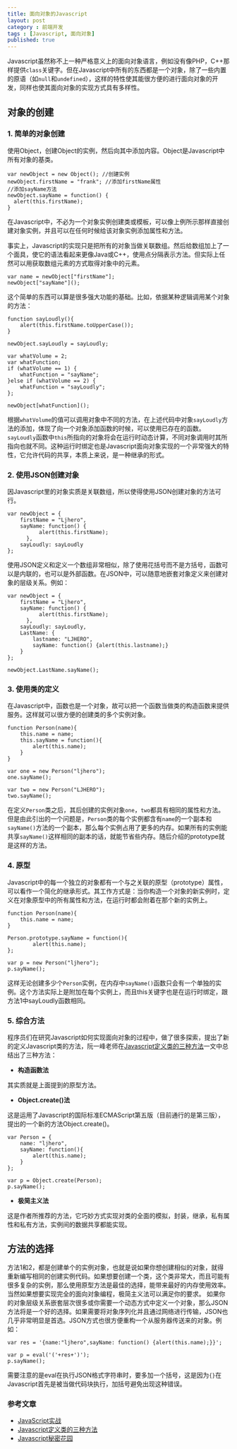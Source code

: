 ```yaml
---
title: 面向对象的Javascript
layout: post
category : 前端开发
tags : [Javascript, 面向对象]
published: true
---
```

Javascript虽然称不上一种严格意义上的面向对象语言，例如没有像PHP，C++那样提供`class`关键字。但在Javascript中所有的东西都是一个对象，除了一些内置的原语（如`null`和`undefined`），这样的特性使其能很方便的进行面向对象的开发，同样也使其面向对象的实现方式具有多样性。

## 对象的创建

### 1. 简单的对象创建

使用Object，创建Object的实例，然后向其中添加内容。Object是Javascript中所有对象的基类。

    var newObject = new Object(); //创建实例
    newObject.firstName = "frank"; //添加firstName属性
    //添加sayName方法
    newObject.sayName = function() {
      alert(this.firstName);
    }

在Javascript中，不必为一个对象实例创建类或模板，可以像上例所示那样直接创建对象实例，并且可以在任何时候给该对象实例添加属性和方法。

事实上，Javascript的实现只是把所有的对象当做关联数组。然后给数组加上了一个面具，使它的语法看起来更像Java或C++，使用点分隔表示方法。但实际上任然可以用获取数组元素的方式取得对象中的元素。

    var name = newObject["firstName"];
    newObject["sayName"]();

这个简单的东西可以算是很多强大功能的基础。比如，依据某种逻辑调用某个对象的方法：

    function sayLoudly(){
    	alert(this.firstName.toUpperCase());
    }

    newObject.sayLoudly = sayLoudly;
    
    var whatVolume = 2;
    var whatFunction;
    if (whatVolume == 1) {
    	whatFunction = "sayName";
    }else if (whatVolume == 2) {
    	whatFunction = "sayLoudly";
    };
    
    newObject[whatFunction](); 

根据`whatVolume`的值可以调用对象中不同的方法，在上述代码中对象`sayLoudly`方法的添加，体现了向一个对象添加函数的时候，可以使用已存在的函数。`sayLoudly`函数中`this`所指向的对象将会在运行时动态计算，不同对象调用时其所指向也就不同。这种运行时绑定也是Javascript面向对象实现的一个非常强大的特性，它允许代码的共享，本质上来说，是一种继承的形式。

### 2. 使用JSON创建对象

因Javascript里的对象实质是关联数组，所以使得使用JSON创建对象的方法可行。

    var newObject = {
    	firstName = "Ljhero",
    	sayName: function() {
	          alert(this.firstName);
	      },
	    sayLoudly: sayLoudly
    };

使用JSON定义和定义一个数组非常相似，除了使用花括号而不是方括号，函数可以是内联的，也可以是外部函数。在JSON中，可以随意地嵌套对象定义来创建对象的层级关系。例如：

    var newObject = {
    	firstName = "Ljhero",
    	sayName: function() {
	          alert(this.firstName);
	      },
	    sayLoudly: sayLoudly,
	    LastName: {
	    	lastname: "LJHERO",
	    	sayName: function() {alert(this.lastname);}
	    }
    };

    newObject.LastName.sayName();

### 3. 使用类的定义

在Javascript中，函数也是一个对象，故可以把一个函数当做类的构造函数来提供服务。这样就可以很方便的创建类的多个实例对象。

    function Person(name){
    	this.name = name;
    	this.sayName = function(){
    		alert(this.name);
    	}
    }

    var one = new Person("ljhero");
    one.sayName();

    var two = new Person("LJHERO");
    two.sayName();

在定义`Person`类之后，其后创建的实例对象`one`，`two`都具有相同的属性和方法。但是由此引出的一个问题是，`Person`类的每个实例都含有`name`的一个副本和`sayName()`方法的一个副本，那么每个实例占用了更多的内存。如果所有的实例能共享`sayName()`这样相同的副本的话，就能节省些内存。随后介绍的prototype就是这样的方法。

### 4. 原型

Javascript中的每一个独立的对象都有一个与之关联的原型（prototype）属性，可以看作一个简化的继承形式。其工作方式是：当你构造一个对象的新实例时，定义在对象原型中的所有属性和方法，在运行时都会附着在那个新的实例上。

    function Person(name){
    	this.name = name;
    }

    Person.prototype.sayName = function(){
    		alert(this.name);
    };

    var p = new Person("ljhero");
    p.sayName();

这样无论创建多少个`Person`实例，在内存中`sayName()`函数只会有一个单独的实例。这个方法实际上是附加在每个实例上，而且this关键字也是在运行时绑定，跟方法1中sayLoudly函数相同。

### 5. 综合方法


程序员们在研究Javascript如何实现面向对象的过程中，做了很多探索，提出了新的定义Javascript类的方法，阮一峰老师在[Javascript定义类的三种方法][1]一文中总结出了三种方法：

 [1]:http://www.ruanyifeng.com/blog/2012/07/three_ways_to_define_a_javascript_class.html

* **构造函数法**

其实质就是上面提到的原型方法。

* **Object.create()法**
 
这是运用了Javascript的国际标准ECMAScript第五版（目前通行的是第三版），提出的一个新的方法Object.create()。 

    var Person = {
    	name: "ljhero",
    	sayName: function(){
    		alert(this.name);
    	}
    };

    var p = Object.create(Person);
    p.sayName();

* **极简主义法**

这是作者所推荐的方法，它巧妙方式实现对类的全面的模拟，封装，继承，私有属性和私有方法，实例间的数据共享都能实现。

## 方法的选择

方法1和2，都是创建单个的实例对象，也就是说如果你想创建相似的对象，就得重新编写相同的创建实例代码。如果想要创建一个类，这个类非常大，而且可能有很多复杂的实例，那么使用原型方法是最佳的选择，能带来最好的内存使用效率。当然如果想要实现完全的面向对象编程，极简主义法可以满足你的要求。
如果你的对象层级关系嵌套层次很多或你需要一个动态方式中定义一个对象，那么JSON方法将是一个好的选择。如果需要将对象序列化并且通过网络进行传输，JSON也几乎非常明显是首选。JSON方式也很方便重构一个从服务器传送来的对象。例如：

    var res = '{name:"ljhero",sayName: function() {alert(this.name);}}';

    var p = eval('('+res+')');
    p.sayName();

需要注意的是eval在执行JSON格式字符串时，要多加一个括号，这是因为`{}`在Javascript首先是被当做代码块执行，加括号避免出现这种错误。

### 参考文章

* [JavaScript实战](http://book.douban.com/subject/3864460/)
* [Javascript定义类的三种方法](http://www.ruanyifeng.com/blog/2012/07/three_ways_to_define_a_javascript_class.html)
* [Javascript秘密花园](http://bonsaiden.github.com/JavaScript-Garden/zh/)
